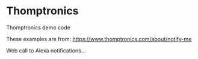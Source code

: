 # Thomptronics
Thomptronics demo code

These examples are from:
https://www.thomptronics.com/about/notify-me

Web call to Alexa notifications...
